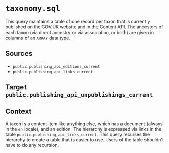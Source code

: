 # `taxonomy.sql`

This query maintains a table of one record per taxon that is currently published on the GOV.UK website and in the Content API.  The ancestors of each taxon (via direct ancestry or via association, or both) are given in columns of an `ARRAY` data type.

## Sources

* `public.publishing_api_editions_current`
* `public.publishing_api_links_current`

## Target `public.publishing_api_unpublishings_current`

## Context

A taxon is a content item like anything else, which has a document (always in the `en` locale), and an edition.  The hierarchy is expressed via links in the table `public.publishing_api_links_current`.  This query recurses the hierarchy to create a table that is easier to use.  Users of the table shouldn't have to do any recursion.
